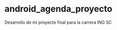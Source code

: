 android_agenda_proyecto
=======================

Desarrollo de mi proyecto final para la carrera ING SC